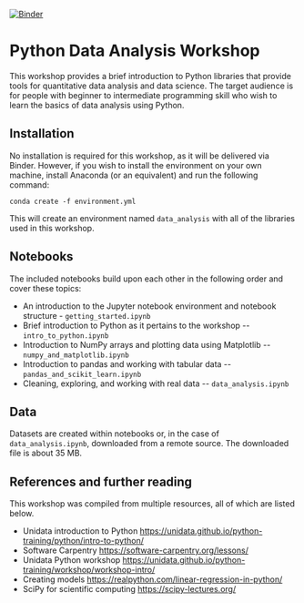 [![Binder](https://mybinder.org/badge_logo.svg)](https://mybinder.org/v2/gh/rpmanser/data_analysis_workshop/HEAD)

# Python Data Analysis Workshop

This workshop provides a brief introduction to Python libraries that provide tools for quantitative data analysis and data science. The target audience is for people with beginner to intermediate programming skill who wish to learn the basics of data analysis using Python.

## Installation

No installation is required for this workshop, as it will be delivered via Binder. However, if you wish to install the environment on your own machine, install Anaconda (or an equivalent) and run the following command:

`conda create -f environment.yml`

This will create an environment named `data_analysis` with all of the libraries used in this workshop.

## Notebooks

The included notebooks build upon each other in the following order and cover these topics:

* An introduction to the Jupyter notebook environment and notebook structure - `getting_started.ipynb`
* Brief introduction to Python as it pertains to the workshop -- `intro_to_python.ipynb`
* Introduction to NumPy arrays and plotting data using Matplotlib -- `numpy_and_matplotlib.ipynb`
* Introduction to pandas and working with tabular data -- `pandas_and_scikit_learn.ipynb`
* Cleaning, exploring, and working with real data -- `data_analysis.ipynb`

## Data

Datasets are created within notebooks or, in the case of `data_analysis.ipynb`, downloaded from a remote source. The downloaded file is about 35 MB.

## References and further reading

This workshop was compiled from multiple resources, all of which are listed below.

* Unidata introduction to Python https://unidata.github.io/python-training/python/intro-to-python/
* Software Carpentry https://software-carpentry.org/lessons/
* Unidata Python workshop https://unidata.github.io/python-training/workshop/workshop-intro/
* Creating models https://realpython.com/linear-regression-in-python/
* SciPy for scientific computing https://scipy-lectures.org/
